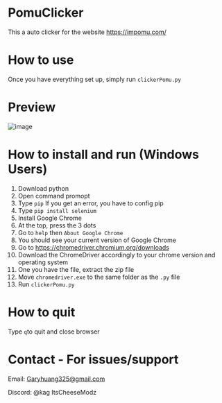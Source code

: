 # PomuClicker
This a auto clicker for the website https://impomu.com/

# How to use
Once you have everything set up, simply run `clickerPomu.py`

# Preview
![image](https://user-images.githubusercontent.com/49135331/144892414-c8d57e7a-a65c-4c91-bda8-80d371b43c10.png)

# How to install and run (Windows Users)
1. Download python
2. Open command promopt
3. Type `pip` If you get an error, you have to config pip
4. Type `pip install selenium`
5. Install Google Chrome
6. At the top, press the 3 dots
7. Go to `help` then `About Google Chrome`
8. You should see your current version of Google Chrome
9. Go to https://chromedriver.chromium.org/downloads
10. Download the ChromeDriver accordingly to your chrome version and operating system
11. One you have the file, extract the zip file
12. Move `chromedriver.exe` to the same folder as the `.py` file
13. Run `clickerPomu.py`

# How to quit
Type `q`to quit and close browser

# Contact - For issues/support
Email: Garyhuang325@gmail.com

Discord: @ƙag ItsCheeseModz

